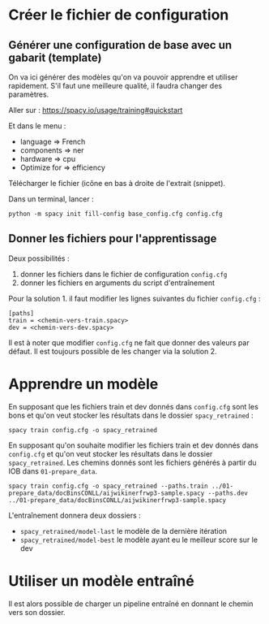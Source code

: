 # Créer le fichier de configuration

## Générer une configuration de base avec un gabarit (template)

On va ici générer des modèles qu'on va pouvoir apprendre et utiliser rapidement. S'il faut une meilleure qualité, il faudra changer des paramètres.

Aller sur : https://spacy.io/usage/training#quickstart

Et dans le menu :
- language => French
- components => ner
- hardware => cpu
- Optimize for => efficiency

Télécharger le fichier (icône en bas à droite de l'extrait (snippet).

Dans un terminal, lancer :

```
python -m spacy init fill-config base_config.cfg config.cfg
```

## Donner les fichiers pour l'apprentissage

Deux possibilités :
1. donner les fichiers dans le fichier de configuration `config.cfg`
2. donner les fichiers en arguments du script d'entraînement

Pour la solution 1. il faut modifier les lignes suivantes du fichier `config.cfg` :

```
[paths]
train = <chemin-vers-train.spacy>
dev = <chemin-vers-dev.spacy>
```

Il est à noter que modifier `config.cfg` ne fait que donner des valeurs par défaut. Il est toujours possible de les changer via la solution 2.

# Apprendre un modèle

En supposant que les fichiers train et dev donnés dans `config.cfg` sont les bons et qu'on veut stocker les résultats dans le dossier `spacy_retrained` :

```
spacy train config.cfg -o spacy_retrained
```

En supposant qu'on souhaite modifier les fichiers train et dev donnés dans `config.cfg` et qu'on veut stocker les résultats dans le dossier `spacy_retrained`.
Les chemins donnés sont les fichiers générés à partir du IOB dans `01-prepare_data`.

```
spacy train config.cfg -o spacy_retrained --paths.train ../01-prepare_data/docBinsCONLL/aijwikinerfrwp3-sample.spacy --paths.dev ../01-prepare_data/docBinsCONLL/aijwikinerfrwp3-sample.spacy
```

L'entraînement donnera deux dossiers :
- `spacy_retrained/model-last` le modèle de la dernière itération
- `spacy_retrained/model-best` le modèle ayant eu le meilleur score sur le dev

# Utiliser un modèle entraîné

Il est alors possible de charger un pipeline entraîné en donnant le chemin vers son dossier.

